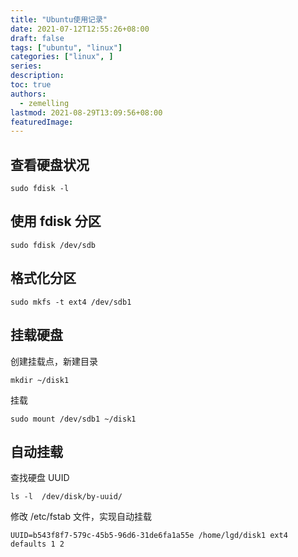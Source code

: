 ```yaml
---
title: "Ubuntu使用记录"
date: 2021-07-12T12:55:26+08:00
draft: false
tags: ["ubuntu", "linux"]
categories: ["linux", ]
series:
description:
toc: true
authors:
  - zemelling
lastmod: 2021-08-29T13:09:56+08:00
featuredImage:
---
```


## 查看硬盘状况

```
sudo fdisk -l
```

## 使用 fdisk 分区

```
sudo fdisk /dev/sdb
```

## 格式化分区

```
sudo mkfs -t ext4 /dev/sdb1
```

## 挂载硬盘

创建挂载点，新建目录
```
mkdir ~/disk1
```

挂载
```
sudo mount /dev/sdb1 ~/disk1
```

## 自动挂载

查找硬盘 UUID
```
ls -l  /dev/disk/by-uuid/
```

修改 /etc/fstab 文件，实现自动挂载
```
UUID=b543f8f7-579c-45b5-96d6-31de6fa1a55e /home/lgd/disk1 ext4 defaults 1 2
```